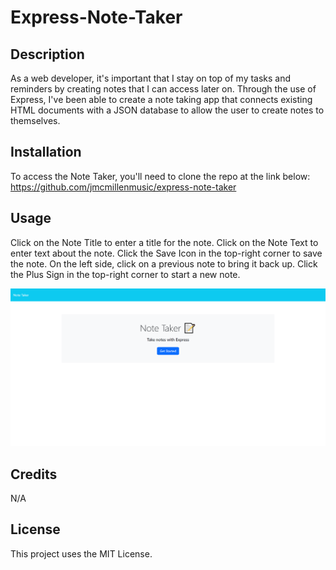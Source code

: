 # Express-Note-Taker

## Description

As a web developer, it's important that I stay on top of my tasks and reminders by creating notes that I can access later on. Through the use of Express, I've been able to create a note taking app that connects existing HTML documents with a JSON database to allow the user to create notes to themselves.

## Installation

To access the Note Taker, you'll need to clone the repo at the link below:
https://github.com/jmcmillenmusic/express-note-taker

## Usage

Click on the Note Title to enter a title for the note. Click on the Note Text to enter text about the note. Click the Save Icon in the top-right corner to save the note. On the left side, click on a previous note to bring it back up. Click the Plus Sign in the top-right corner to start a new note.

![screenshot](/screenshot.png)

## Credits

N/A

## License

This project uses the MIT License.